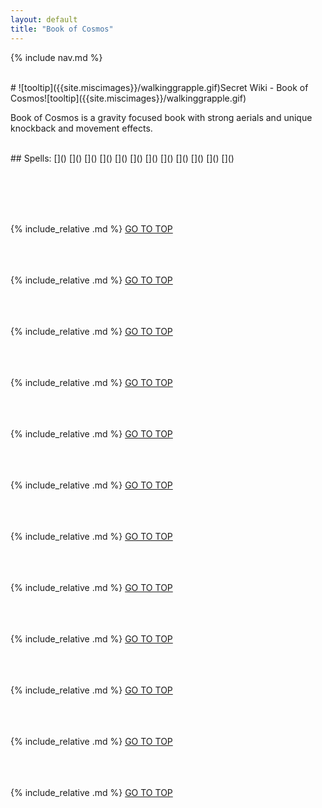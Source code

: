 ```yaml
---
layout: default
title: "Book of Cosmos"
---
```



{% include nav.md  %}

<br />
# ![tooltip]({{site.miscimages}}/walkinggrapple.gif)Secret Wiki - Book of Cosmos![tooltip]({{site.miscimages}}/walkinggrapple.gif)


Book of Cosmos is a gravity focused book with strong aerials and unique knockback and movement effects.


<br />
## Spells: 
[]() 
[]() 
[]() 
[]() 
[]() 
[]() 
[]() 
[]() 
[]() 
[]() 
[]() 
[]() 

<br /><br /><br /><br />

{% include_relative .md %}
[GO TO TOP](#secret-wiki---book-of-cosmos)
<br /><br /><br /><br />


{% include_relative .md %}
[GO TO TOP](#secret-wiki---book-of-cosmos)
<br /><br /><br /><br />


{% include_relative .md %}
[GO TO TOP](#secret-wiki---book-of-cosmos)
<br /><br /><br /><br />


{% include_relative .md %}
[GO TO TOP](#secret-wiki---book-of-cosmos)
<br /><br /><br /><br />


{% include_relative .md %}
[GO TO TOP](#secret-wiki---book-of-cosmos)
<br /><br /><br /><br />


{% include_relative .md %}
[GO TO TOP](#secret-wiki---book-of-cosmos)
<br /><br /><br /><br />


{% include_relative .md %}
[GO TO TOP](#secret-wiki---book-of-cosmos)
<br /><br /><br /><br />


{% include_relative .md %}
[GO TO TOP](#secret-wiki---book-of-cosmos)
<br /><br /><br /><br />


{% include_relative .md %}
[GO TO TOP](#secret-wiki---book-of-cosmos)
<br /><br /><br /><br />


{% include_relative .md %}
[GO TO TOP](#secret-wiki---book-of-cosmos)
<br /><br /><br /><br />


{% include_relative .md %}
[GO TO TOP](#secret-wiki---book-of-cosmos)
<br /><br /><br /><br />


{% include_relative .md %}
[GO TO TOP](#secret-wiki---book-of-cosmos)
<br /><br /><br /><br />


